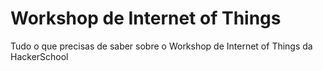# Workshop de Internet of Things
Tudo o que precisas de saber sobre o Workshop de Internet of Things da HackerSchool
